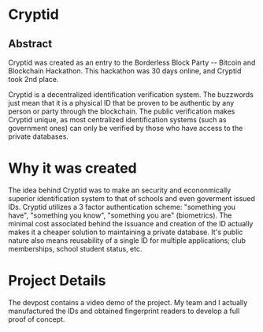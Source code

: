 # Cryptid

## Abstract

Cryptid was created as an entry to the Borderless Block Party -- Bitcoin and Blockchain Hackathon. This hackathon was 30 days online, and Cryptid took 2nd place.

Cryptid is a decentralized identification verification system. The buzzwords just mean that it is a physical ID that be proven to be authentic by any person or party through the blockchain. The public verification makes Cryptid unique, as most centralized identification systems (such as government ones) can only be verified by those who have access to the private databases.

# Why it was created

The idea behind Cryptid was to make an security and econonmically superior identification system to that of schools and even goverment issued IDs. Cryptid utilizes a 3 factor authentication scheme: "something you have", "something you know", "something you are" (biometrics). The minimal cost associated behind the issuance and creation of the ID actually makes it a cheaper solution to maintaining a private database. It's public nature also means reusability of a single ID for multiple applications; club memberships, school student status, etc.

# Project Details

The devpost contains a video demo of the project. My team and I actually manufactured the IDs and obtained fingerprint readers to develop a full proof of concept.
